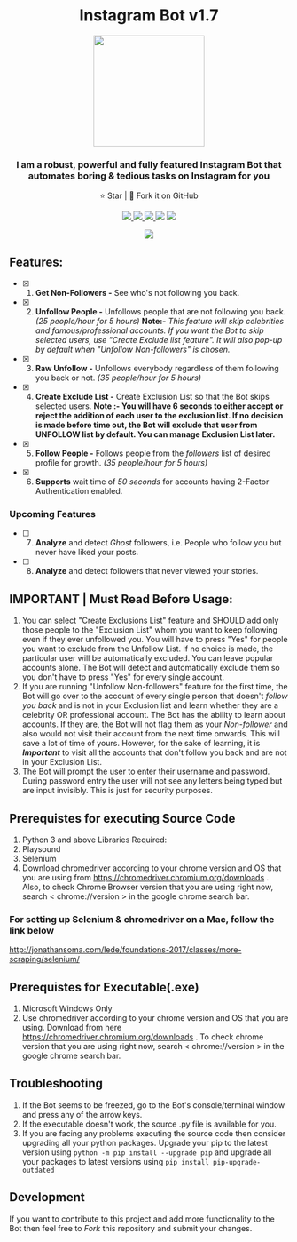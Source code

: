<h1 align="center">Instagram Bot v1.7</h1>
<p align="center">
<img src="https://imgur.com/nu9qFI0.png" width='200'>
  <h3 align='center'>I am a robust, powerful and fully featured Instagram Bot that automates boring & tedious tasks on Instagram for you</h3>
</p>
  <p align="center">⭐️ Star | 🔱 Fork it on GitHub </p>
  <p align="center">
    <a href="https://github.com/timgrossmann/InstaPy/blob/master/LICENSE">
      <img src="https://img.shields.io/badge/license-GPLv3-blue.svg" />
    </a>
    <a href="https://github.com/SeleniumHQ/selenium">
      <img src="https://img.shields.io/badge/built%20with-Selenium-yellow" />
    </a>
    <a href="https://www.python.org/">
    	<img src="https://img.shields.io/badge/built%20with-Python-blueviolet" />
    </a>
      <img src='https://img.shields.io/badge/128-Stars-brightgreen'>
  <img src='https://img.shields.io/badge/23-Forks-brightgreen'>
  </p>
<p align='center'><a href='https://github.com/Harshp20'><img  src='https://img.shields.io/badge/Developed%20by-Harsh%20Pradhan-red'></a></p>

## Features:
- [x] 1. **Get Non-Followers -** See who's not following you back.
- [x] 2. **Unfollow People -** Unfollows people that are not following you back. *(25 people/hour for 5 hours)* **Note:-** *This feature will skip celebrities and famous/professional accounts. If you want the Bot to skip selected users, use "Create Exclude list feature". It will also pop-up by default when "Unfollow Non-followers" is chosen.*
- [x] 3. **Raw Unfollow -** Unfollows everybody regardless of them following you back or not. *(35 people/hour for 5 hours)*
- [x] 4. **Create Exclude List -** Create Exclusion List so that the Bot skips selected users. **Note :- You will have 6 seconds to either accept or reject the addition of each user to the exclusion list. If no decision is made before time out, the Bot will exclude that user from UNFOLLOW list by default. You can manage Exclusion List later.**
- [x] 5. **Follow People -** Follows people from the *followers* list of desired profile for growth. *(35 people/hour for 5 hours)*
- [x] 6. **Supports** wait time of *50 seconds* for accounts having 2-Factor Authentication enabled.
### Upcoming Features
- [ ] 7. **Analyze** and detect _Ghost_ followers, i.e. People who follow you but never have liked your posts.
- [ ] 8. **Analyze** and detect followers that never viewed your stories.

## IMPORTANT | Must Read Before Usage:
1. You can select "Create Exclusions List" feature and SHOULD add only those people to the "Exclusion List" whom you want to keep following even if they ever unfollowed you. You will have to press "Yes" for people you want to exclude from the Unfollow List. If no choice is made, the particular user will be automatically excluded. You can leave popular accounts alone. The Bot will detect and automatically exclude them so you don't have to press "Yes" for every single account.
2. If you are running "Unfollow Non-followers" feature for the first time, the Bot will go over to the account of every single person that doesn't *follow you back* and is not in your Exclusion list and learn whether they are a celebrity OR professional account. The Bot has the ability to learn about accounts. If they are, the Bot will not flag them as your *Non-follower* and also would not visit their account from the next time onwards. This will save a lot of time of yours. However, for the sake of learning, it is ***Important*** to visit all the accounts that don't follow you back and are not in your Exclusion List.
3. The Bot will prompt the user to enter their username and password. During password entry the user will not see any letters being typed but are input invisibly. This is just for security purposes.

## Prerequistes for executing Source Code
1. Python 3 and above
Libraries Required:
1. Playsound
2. Selenium
3. Download chromedriver according to your chrome version and OS that you are using from https://chromedriver.chromium.org/downloads . Also, to check Chrome Browser version that you are using right now, search < chrome://version > in the google chrome search bar.

### For setting up Selenium & chromedriver on a Mac, follow the link below
http://jonathansoma.com/lede/foundations-2017/classes/more-scraping/selenium/

## Prerequistes for Executable(.exe)
1. Microsoft Windows Only
2. Use chromedriver according to your chrome version and OS that you are using. Download from here https://chromedriver.chromium.org/downloads . To check chrome version that you are using right now, search < chrome://version > in the google chrome search bar.

## Troubleshooting
1. If the Bot seems to be freezed, go to the Bot's console/terminal window and press any of the arrow keys.
2. If the executable doesn't work, the source .py file is available for you.
3. If you are facing any problems executing the source code then consider upgrading all your python packages. Upgrade your pip to the latest version using `python -m pip install --upgrade pip` and upgrade all your packages to latest versions using `pip install pip-upgrade-outdated`

## Development
If you want to contribute to this project and add more functionality to the Bot then feel free to _Fork_ this repository and submit your changes.
